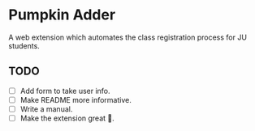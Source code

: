 # Pumpkin Adder

A web extension which automates the class registration process for JU students.

## TODO

-   [ ] Add form to take user info.
-   [ ] Make README more informative.
-   [ ] Write a manual.
-   [ ] Make the extension great 🌹.

